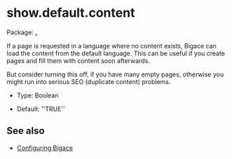 # show.default.content

Package: **[.](.)**

If a page is requested in a language where no content exists, Bigace can load the content from the default language. This can be useful if you create pages and fill them with content soon afterwards.

But consider turning this off, if you have many empty pages, otherwise you might run into serious SEO (duplicate content) problems.


*  Type: Boolean

*  Default: ''TRUE''

## See also


*  [Configuring Bigace](manual/configurations)


